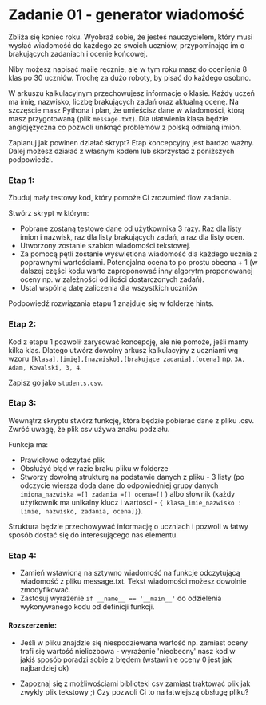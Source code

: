 # Zadanie 01 - generator wiadomość

Zbliża się koniec roku. Wyobraź sobie, że jesteś nauczycielem, który musi wysłać wiadomość do każdego ze swoich uczniów, przypominając im o brakujących zadaniach i ocenie końcowej.

Niby możesz napisać maile ręcznie, ale w tym roku masz do ocenienia 8 klas po 30 uczniów. Trochę za dużo roboty, by pisać do każdego osobno.

W arkuszu kalkulacyjnym przechowujesz informacje o klasie. Każdy uczeń ma imię, nazwisko, liczbę brakujących zadań oraz aktualną ocenę. Na szczęście masz Pythona i plan, że umieścisz dane w wiadomości, którą masz przygotowaną (plik `message.txt`). Dla ułatwienia klasa będzie anglojęzyczna co pozwoli uniknąć problemów z polską odmianą imion.

Zaplanuj jak powinen działać skrypt? Etap koncepcyjny jest bardzo ważny. Dalej możesz działać z własnym kodem lub skorzystać z poniższych podpowiedzi.

### Etap 1:

Zbuduj mały testowy kod, który pomoże Ci zrozumieć flow zadania. 

Stwórz skrypt w którym:
- Pobrane zostaną testowe dane od użytkownika 3 razy. Raz dla listy imion i nazwisk, raz dla listy brakujących zadań, a raz dla listy ocen.
- Utworzony zostanie szablon wiadomości tekstowej.
- Za pomocą pętli zostanie wyświetlona wiadomość dla każdego ucznia z poprawnymi wartościami. Potencjalna ocena to po prostu obecna + 1 (w dalszej części kodu warto zaproponować inny algorytm proponowanej oceny np. w zależności od ilości dostarczonych zadań).
- Ustal wspólną datę zaliczenia dla wszystkich uczniów

Podpowiedź rozwiązania etapu 1 znajduje się w folderze hints.

### Etap 2:

Kod z etapu 1 pozwolił zarysować koncepcję, ale nie pomoże, jeśli mamy kilka klas. Dlatego utwórz dowolny arkusz kalkulacyjny z uczniami wg wzoru `[klasa],[imię],[nazwisko],[brakujące zadania],[ocena]` 
np. `3A, Adam, Kowalski, 3, 4`.

Zapisz go jako `students.csv`.


### Etap 3: 
Wewnątrz skryptu stwórz funkcję, która będzie pobierać dane z pliku .csv. Zwróć uwagę, że plik csv używa znaku podziału.

Funkcja ma:
- Prawidłowo odczytać plik 
- Obsłużyć błąd w razie braku pliku w folderze
- Stworzy dowolną strukturę na podstawie danych z pliku - 3 listy (po odczycie wiersza doda dane do odpowiedniej grupy danych `imiona_nazwiska =[] zadania =[] ocena=[]` ) albo słownik (każdy użytkownik ma unikalny klucz i wartości - `{ klasa_imie_nazwisko : [imie, nazwisko, zadania, ocena]}`).

Struktura będzie przechowywać informację o uczniach i pozwoli w łatwy sposób dostać się do interesującego nas elementu.

### Etap 4:
- Zamień wstawioną na sztywno wiadomość na funkcje odczytującą wiadomość z pliku message.txt. Tekst wiadomości możesz dowolnie zmodyfikować.
- Zastosuj wyrażenie `if __name__ == '__main__'` do odzielenia wykonywanego kodu od definicji funkcji.

#### Rozszerzenie:
- Jeśli w pliku znajdzie się niespodziewana wartość np. zamiast oceny trafi się wartość nieliczbowa - wyrażenie 'nieobecny' nasz kod w jakiś sposób poradzi sobie z błędem (wstawinie oceny 0 jest jak najbardziej ok)

- Zapoznaj się z możliwościami biblioteki csv zamiast traktować plik jak zwykły plik tekstowy ;) Czy pozwoli Ci to na łatwiejszą obsługę pliku?
